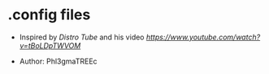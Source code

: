 # .config files

- Inspired by _Distro Tube_ and his video *https://www.youtube.com/watch?v=tBoLDpTWVOM*

- Author: Phl3gmaTREEc
